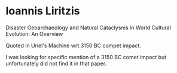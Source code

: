 # Ioannis Liritzis

Disaster Geoarchaeology and Natural Cataclysms in World Cultural Evolution: An Overview

Quoted in Uriel's Machine wrt 3150 BC compet impact.

I was looking for specific mention of a 3150 BC comet impact but unfortunately did not find it in that paper.